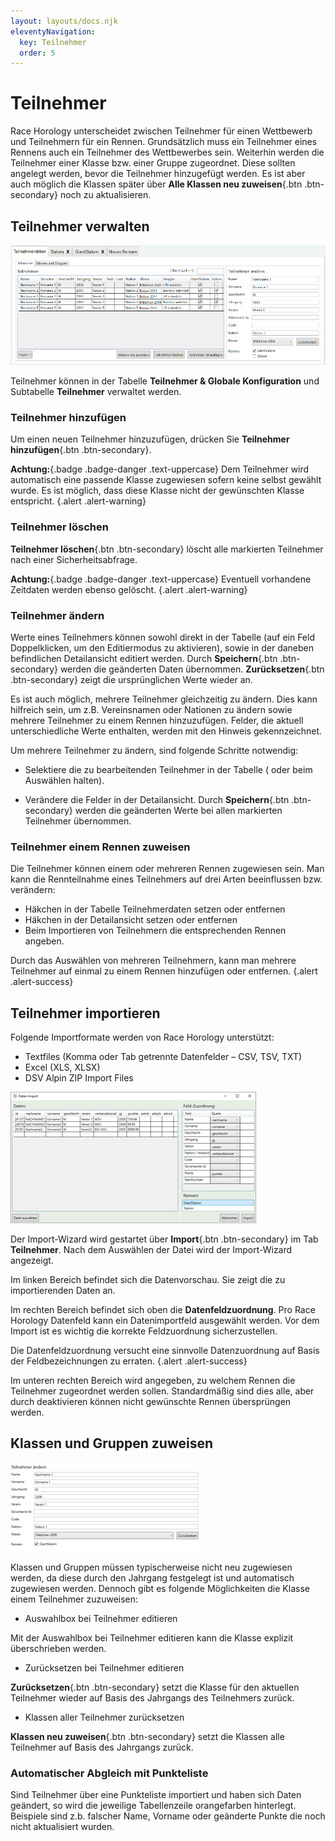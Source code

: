 ```yaml
---
layout: layouts/docs.njk
eleventyNavigation:
  key: Teilnehmer
  order: 5
---
```


# Teilnehmer

Race Horology unterscheidet zwischen Teilnehmer für einen Wettbewerb und Teilnehmern für ein Rennen. Grundsätzlich muss ein Teilnehmer eines Rennens auch ein Teilnehmer des Wettbewerbes sein. Weiterhin werden die Teilnehmer einer Klasse bzw. einer Gruppe zugeordnet. Diese sollten angelegt werden, bevor die Teilnehmer hinzugefügt werden. Es ist aber auch möglich die Klassen später über **Alle Klassen neu zuweisen**{.btn .btn-secondary} noch zu aktualisieren.

##	Teilnehmer verwalten

![Kategorien](../../assets/images/de/teilnehmerdaten.png)

Teilnehmer können in der Tabelle **Teilnehmer & Globale Konfiguration** und Subtabelle **Teilnehmer** verwaltet werden. 

### Teilnehmer hinzufügen

Um einen neuen Teilnehmer hinzuzufügen, drücken Sie **Teilnehmer hinzufügen**{.btn .btn-secondary}. 

**Achtung:**{.badge .badge-danger .text-uppercase} Dem Teilnehmer wird automatisch eine passende Klasse zugewiesen sofern keine selbst gewählt wurde. Es ist möglich, dass diese Klasse nicht der gewünschten Klasse entspricht. {.alert .alert-warning}

### Teilnehmer löschen

**Teilnehmer löschen**{.btn .btn-secondary} löscht alle markierten Teilnehmer nach einer Sicherheitsabfrage. 

**Achtung:**{.badge .badge-danger .text-uppercase} Eventuell vorhandene Zeitdaten werden ebenso gelöscht. {.alert .alert-warning}

### Teilnehmer ändern

Werte eines Teilnehmers können sowohl direkt in der Tabelle (auf ein Feld Doppelklicken, um den Editiermodus zu aktivieren),  sowie in der daneben befindlichen Detailansicht editiert werden. Durch **Speichern**{.btn .btn-secondary} werden die geänderten Daten übernommen. **Zurücksetzen**{.btn .btn-secondary} zeigt die ursprünglichen Werte wieder an. 

Es ist auch möglich, mehrere Teilnehmer gleichzeitig zu ändern. Dies kann hilfreich sein, um z.B. Vereinsnamen oder Nationen zu ändern sowie mehrere Teilnehmer zu einem Rennen hinzuzufügen. Felder, die aktuell unterschiedliche Werte enthalten, werden mit den Hinweis *<verschiedene>* gekennzeichnet.

Um mehrere Teilnehmer zu ändern, sind folgende Schritte notwendig:

-	Selektiere die zu bearbeitenden Teilnehmer in der Tabelle (<Shift> oder <Strg> beim Auswählen halten).

-	Verändere die Felder in der Detailansicht. Durch **Speichern**{.btn .btn-secondary} werden die geänderten Werte bei allen markierten Teilnehmer übernommen.

###	Teilnehmer einem Rennen zuweisen

Die Teilnehmer können einem oder mehreren Rennen zugewiesen sein. Man kann die Rennteilnahme eines Teilnehmers auf drei Arten beeinflussen bzw. verändern:

- Häkchen in der Tabelle Teilnehmerdaten setzen oder entfernen
- Häkchen in der Detailansicht setzen oder entfernen
-	Beim Importieren von Teilnehmern die entsprechenden Rennen angeben.

Durch das Auswählen von mehreren Teilnehmern, kann man mehrere Teilnehmer auf einmal zu einem Rennen hinzufügen oder entfernen. {.alert .alert-success}

##	Teilnehmer importieren

Folgende Importformate werden von Race Horology unterstützt:

-	Textfiles (Komma oder Tab getrennte Datenfelder – CSV, TSV, TXT)
-	Excel (XLS, XLSX)
- DSV Alpin ZIP Import Files

![Daten-Import](../../assets/images/de/datenimport.png)

Der Import-Wizard wird gestartet über **Import**{.btn .btn-secondary} im Tab **Teilnehmer**. Nach dem Auswählen der Datei wird der Import-Wizard angezeigt. 

Im linken Bereich befindet sich die Datenvorschau. Sie zeigt die zu importierenden Daten an. 

Im rechten Bereich befindet sich oben die **Datenfeldzuordnung**. Pro Race Horology Datenfeld kann ein Datenimportfeld ausgewählt werden. Vor dem Import ist es wichtig die korrekte Feldzuordnung sicherzustellen.

Die Datenfeldzuordnung versucht eine sinnvolle Datenzuordnung auf Basis der Feldbezeichnungen zu erraten. {.alert .alert-success}

Im unteren rechten Bereich wird angegeben, zu welchem Rennen die Teilnehmer zugeordnet werden sollen. Standardmäßig sind dies alle, aber durch deaktivieren können nicht gewünschte Rennen übersprüngen werden.

##	Klassen und Gruppen zuweisen

![Kategorien](../../assets/images/de/teilnehmer_aendern.png)

Klassen und Gruppen müssen typischerweise nicht neu zugewiesen werden, da diese durch den Jahrgang festgelegt ist und automatisch zugewiesen werden. Dennoch gibt es folgende Möglichkeiten die Klasse einem Teilnehmer zuzuweisen:

-	Auswahlbox bei Teilnehmer editieren

Mit der <span class="fas fa-square"></span> Auswahlbox bei Teilnehmer editieren kann die Klasse explizit überschrieben werden.

-	Zurücksetzen bei Teilnehmer editieren

**Zurücksetzen**{.btn .btn-secondary} setzt die Klasse für den aktuellen Teilnehmer wieder auf Basis des Jahrgangs des Teilnehmers zurück. 

-	Klassen aller Teilnehmer zurücksetzen

**Klassen neu zuweisen**{.btn .btn-secondary} setzt die Klassen alle Teilnehmer auf Basis des Jahrgangs zurück.

### Automatischer Abgleich mit Punkteliste

Sind Teilnehmer über eine Punkteliste importiert und haben sich Daten geändert, so wird die jeweilige Tabellenzeile orangefarben hinterlegt. Beispiele sind z.b. falscher Name, Vorname oder geänderte Punkte die noch nicht aktualisiert wurden.
